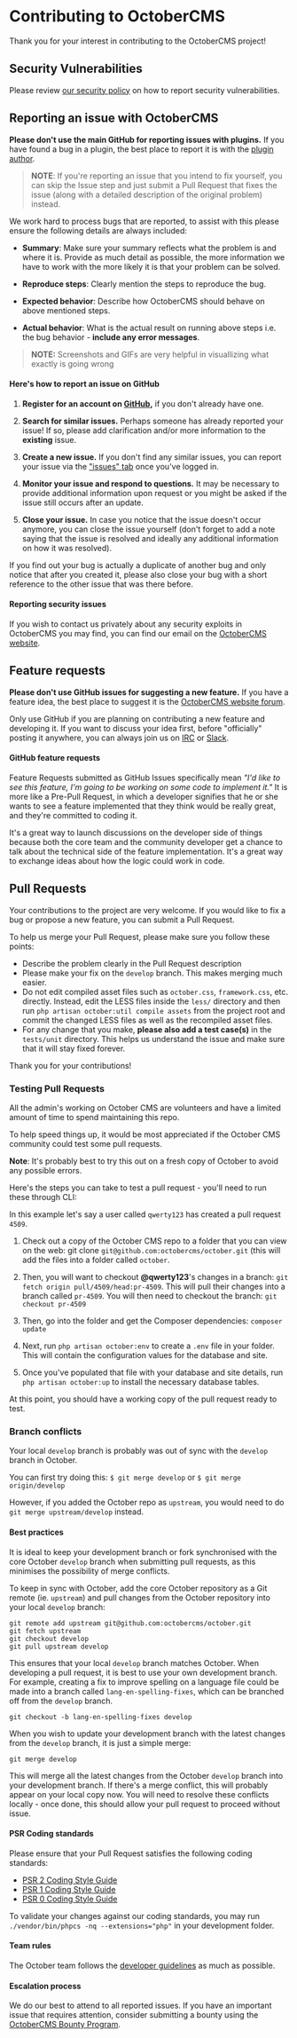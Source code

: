 # Contributing to OctoberCMS

Thank you for your interest in contributing to the OctoberCMS project!

## Security Vulnerabilities

Please review [our security policy](https://github.com/octobercms/october/security/policy) on how to report security vulnerabilities.

## Reporting an issue with OctoberCMS

**Please don't use the main GitHub for reporting issues with plugins.** If you have found a bug in a plugin, the best place to report it is with the [plugin author](https://octobercms.com/plugins).

>**NOTE**: If you're reporting an issue that you intend to fix yourself, you can skip the Issue step and just submit a Pull Request that fixes the issue (along with a detailed description of the original problem) instead.

We work hard to process bugs that are reported, to assist with this please ensure the following details are always included:

- **Summary**: Make sure your summary reflects what the problem is and where it is. Provide as much detail as possible, the more information we have to work with the more likely it is that your problem can be solved.

- **Reproduce steps**: Clearly mention the steps to reproduce the bug.

- **Expected behavior**: Describe how OctoberCMS should behave on above mentioned steps.

- **Actual behavior**: What is the actual result on running above steps i.e. the bug behavior - **include any error messages**.

>**NOTE:** Screenshots and GIFs are very helpful in visuallizing what exactly is going wrong

#### Here's how to report an issue on GitHub

1. **Register for an account on [GitHub](https://github.com),** if you don't already have one.

2. **Search for similar issues.** Perhaps someone has already reported your issue! If so, please add clarification and/or more information to the **existing** issue.

3. **Create a new issue.** If you don't find any similar issues, you can report your issue via the ["issues" tab](https://github.com/octobercms/october/issues) once you've logged in.

4. **Monitor your issue and respond to questions.** It may be necessary to provide additional information upon request or you might be asked if the issue still occurs after an update.

5. **Close your issue.** In case you notice that the issue doesn't occur anymore, you can close the issue yourself (don't forget to add a note saying that the issue is resolved and ideally any additional information on how it was resolved).

If you find out your bug is actually a duplicate of another bug and only notice that after you created it, please also close your bug with a short reference to the other issue that was there before.

#### Reporting security issues

If you wish to contact us privately about any security exploits in OctoberCMS you may find, you can find our email on the [OctoberCMS website](https://octobercms.com).

## Feature requests

**Please don't use GitHub issues for suggesting a new feature.** If you have a feature idea, the best place to suggest it is the [OctoberCMS website forum](https://octobercms.com/forum/chan/feature-requests).

Only use GitHub if you are planning on contributing a new feature and developing it. If you want to discuss your idea first, before "officially" posting it anywhere, you can always join us on [IRC](https://octobercms.com/chat) or [Slack](https://octobercms.slack.com).

#### GitHub feature requests

Feature Requests submitted as GitHub Issues specifically mean *"I'd like to see this feature, I'm going to be working on some code to implement it."* It is more like a Pre-Pull Request, in which a developer signifies that he or she wants to see a feature implemented that they think would be really great, and they're committed to coding it.

It's a great way to launch discussions on the developer side of things because both the core team and the community developer get a chance to talk about the technical side of the feature implementation. It's a great way to exchange ideas about how the logic could work in code.

## Pull Requests

Your contributions to the project are very welcome. If you would like to fix a bug or propose a new feature, you can submit a Pull Request.

To help us merge your Pull Request, please make sure you follow these points:

- Describe the problem clearly in the Pull Request description
- Please make your fix on the `develop` branch. This makes merging much easier.
- Do not edit compiled asset files such as `october.css`, `framework.css`, etc. directly. Instead, edit the LESS files inside the `less/` directory and then run `php artisan october:util compile assets` from the project root and commit the changed LESS files as well as the recompiled asset files.
- For any change that you make, **please also add a test case(s)** in the `tests/unit` directory. This helps us understand the issue and make sure that it will stay fixed forever.

Thank you for your contributions!

### Testing Pull Requests

All the admin's working on October CMS are volunteers and have a limited amount of time to spend maintaining this repo.

To help speed things up, it would be most appreciated if the October CMS community could test some pull requests.

**Note**: It's probably best to try this out on a fresh copy of October to avoid any possible errors.

Here's the steps you can take to test a pull request - you'll need to run these through CLI:

In this example let's say a user called `qwerty123` has created a pull request `4509`.

1. Check out a copy of the October CMS repo to a folder that you can view on the web: git clone `git@github.com:octobercms/october.git` (this will add the files into a folder called `october`.

2. Then, you will want to checkout **@qwerty123**'s changes in a branch: `git fetch origin pull/4509/head:pr-4509`. This will pull their changes into a branch called `pr-4509`. You will then need to checkout the branch: `git checkout pr-4509`

3. Then, go into the folder and get the Composer dependencies: `composer update`

4. Next, run `php artisan october:env` to create a `.env` file in your folder. This will contain the configuration values for the database and site.

5. Once you've populated that file with your database and site details, run `php artisan october:up` to install the necessary database tables.

At this point, you should have a working copy of the pull request ready to test.

### Branch conflicts

Your local `develop` branch is probably was out of sync with the `develop` branch in October. 

You can first try doing this: `$ git merge develop` or `$ git merge origin/develop`

However, if you added the October repo as `upstream`, you would need to do `git merge upstream/develop` instead.

#### Best practices

It is ideal to keep your development branch or fork synchronised with the core October `develop` branch when submitting pull requests, as this minimises the possibility of merge conflicts.

To keep in sync with October, add the core October repository as a Git remote (ie. `upstream`) and pull changes from the October repository into your local `develop` branch:

```
git remote add upstream git@github.com:octobercms/october.git
git fetch upstream
git checkout develop
git pull upstream develop
```

This ensures that your local `develop` branch matches October. When developing a pull request, it is best to use your own development branch. For example, creating a fix to improve spelling on a language file could be made into a branch called `lang-en-spelling-fixes`, which can be branched off from the `develop` branch.

```
git checkout -b lang-en-spelling-fixes develop
```

When you wish to update your development branch with the latest changes from the `develop` branch, it is just a simple merge:

```
git merge develop
```

This will merge all the latest changes from the October `develop` branch into your development branch. If there's a merge conflict, this will probably appear on your local copy now. You will need to resolve these conflicts locally - once done, this should allow your pull request to proceed without issue.

#### PSR Coding standards

Please ensure that your Pull Request satisfies the following coding standards:

- [PSR 2 Coding Style Guide](https://github.com/php-fig/fig-standards/blob/master/accepted/PSR-2-coding-style-guide.md)
- [PSR 1 Coding Style Guide](https://github.com/php-fig/fig-standards/blob/master/accepted/PSR-1-basic-coding-standard.md)
- [PSR 0 Coding Style Guide](https://github.com/php-fig/fig-standards/blob/master/accepted/PSR-0.md)

To validate your changes against our coding standards, you may run `./vendor/bin/phpcs -nq --extensions="php"` in your development folder.

#### Team rules

The October team follows the [developer guidelines](https://octobercms.com/docs/help/developer-guide) as much as possible.

#### Escalation process

We do our best to attend to all reported issues. If you have an important issue that requires attention, consider submitting a bounty using the [OctoberCMS Bounty Program](https://www.bountysource.com/teams/october).
